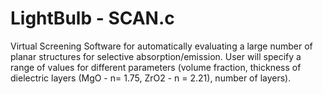 # LightBulb - SCAN.c
Virtual Screening Software for automatically evaluating a large number
of planar structures for selective absorption/emission.  User will specify
a range of values for different parameters (volume fraction, thickness of dielectric layers 
(MgO - n= 1.75, ZrO2 - n = 2.21), number of layers).


